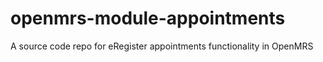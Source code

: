 # openmrs-module-appointments
A source code repo for eRegister appointments functionality in OpenMRS
